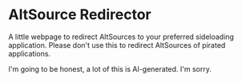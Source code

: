 # AltSource Redirector
A little webpage to redirect AltSources to your preferred sideloading application. Please don't use this to redirect AltSources of pirated applications.

I'm going to be honest, a lot of this is AI-generated. I'm sorry.
